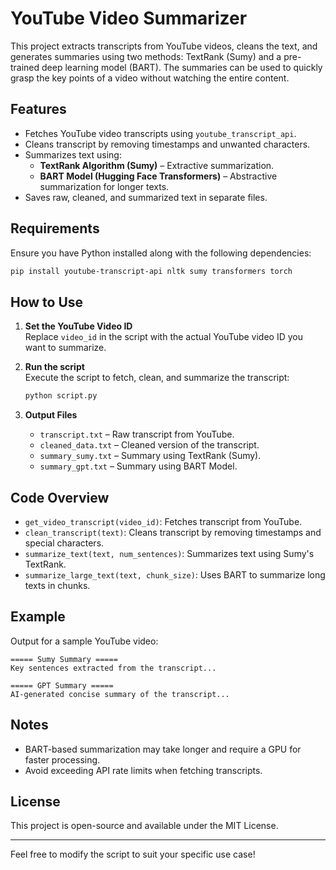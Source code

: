 # YouTube Video Summarizer

This project extracts transcripts from YouTube videos, cleans the text, and generates summaries using two methods: TextRank (Sumy) and a pre-trained deep learning model (BART). The summaries can be used to quickly grasp the key points of a video without watching the entire content.

## Features
- Fetches YouTube video transcripts using `youtube_transcript_api`.
- Cleans transcript by removing timestamps and unwanted characters.
- Summarizes text using:
  - **TextRank Algorithm (Sumy)** – Extractive summarization.
  - **BART Model (Hugging Face Transformers)** – Abstractive summarization for longer texts.
- Saves raw, cleaned, and summarized text in separate files.

## Requirements
Ensure you have Python installed along with the following dependencies:

```bash
pip install youtube-transcript-api nltk sumy transformers torch
```

## How to Use
1. **Set the YouTube Video ID**  
   Replace `video_id` in the script with the actual YouTube video ID you want to summarize.

2. **Run the script**  
   Execute the script to fetch, clean, and summarize the transcript:
   
   ```bash
   python script.py
   ```

3. **Output Files**  
   - `transcript.txt` – Raw transcript from YouTube.
   - `cleaned_data.txt` – Cleaned version of the transcript.
   - `summary_sumy.txt` – Summary using TextRank (Sumy).
   - `summary_gpt.txt` – Summary using BART Model.

## Code Overview
- `get_video_transcript(video_id)`: Fetches transcript from YouTube.
- `clean_transcript(text)`: Cleans transcript by removing timestamps and special characters.
- `summarize_text(text, num_sentences)`: Summarizes text using Sumy's TextRank.
- `summarize_large_text(text, chunk_size)`: Uses BART to summarize long texts in chunks.

## Example
Output for a sample YouTube video:

```
===== Sumy Summary =====
Key sentences extracted from the transcript...

===== GPT Summary =====
AI-generated concise summary of the transcript...
```

## Notes
- BART-based summarization may take longer and require a GPU for faster processing.
- Avoid exceeding API rate limits when fetching transcripts.

## License
This project is open-source and available under the MIT License.

---
Feel free to modify the script to suit your specific use case!

